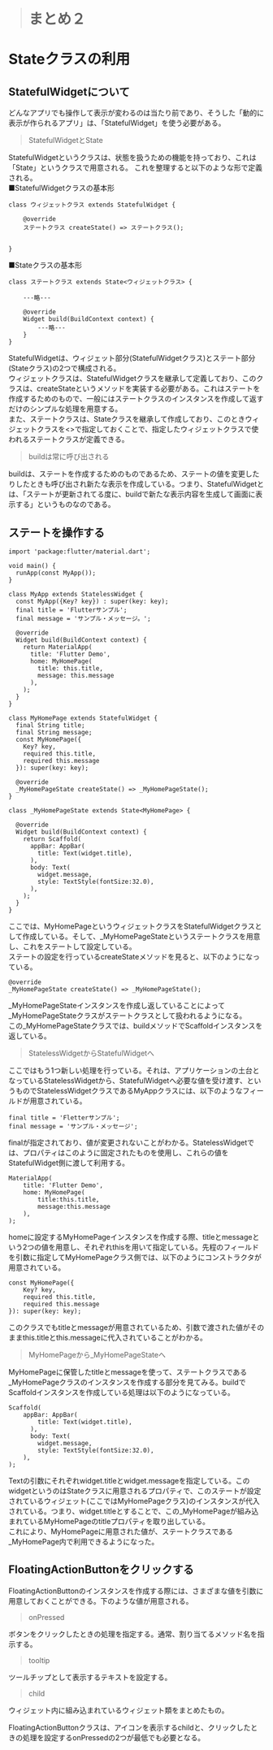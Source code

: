 > # まとめ２
# Stateクラスの利用
## StatefulWidgetについて
どんなアプリでも操作して表示が変わるのは当たり前であり、そうした「動的に表示が作られるアプリ」は、「StatefulWidget」を使う必要がある。
> StatefulWidgetとState  

StatefulWidgetというクラスは、状態を扱うための機能を持っており、これは「State」というクラスで用意される。
これを整理すると以下のような形で定義される。  
■StatefulWidgetクラスの基本形
```
class ウィジェットクラス extends StatefulWidget {

    @override
    ステートクラス createState() => ステートクラス();


}
```
■Stateクラスの基本形
```
class ステートクラス extends State<ウィジェットクラス> {

    ---略---

    @override
    Widget build(BuildContext context) {
        ---略---
    }
}
```
StatefulWidgetは、ウィジェット部分(StatefulWidgetクラス)とステート部分(Stateクラス)の2つで構成される。  
ウィジェットクラスは、StatefulWidgetクラスを継承して定義しており、このクラスは、createStateというメソッドを実装する必要がある。これはステートを作成するためのもので、一般にはステートクラスのインスタンスを作成して返すだけのシンプルな処理を用意する。  
また、ステートクラスは、Stateクラスを継承して作成しており、このときウィジェットクラスを<>で指定しておくことで、指定したウィジェットクラスで使われるステートクラスが定義できる。
> buildは常に呼び出される  

buildは、ステートを作成するためのものであるため、ステートの値を変更したりしたときも呼び出され新たな表示を作成している。つまり、StatefulWidgetとは、「ステートが更新されてる度に、buildで新たな表示内容を生成して画面に表示する」というものなのである。
## ステートを操作する
```
import 'package:flutter/material.dart';

void main() {
  runApp(const MyApp());
}

class MyApp extends StatelessWidget {
  const MyApp({Key? key}) : super(key: key);
  final title = 'Flutterサンプル';
  final message = 'サンプル・メッセージ。';

  @override
  Widget build(BuildContext context) {
    return MaterialApp(
      title: 'Flutter Demo',
      home: MyHomePage(
        title: this.title,
        message: this.message
      ),
    );
  }
}

class MyHomePage extends StatefulWidget {
  final String title;
  final String message;
  const MyHomePage({
    Key? key,
    required this.title,
    required this.message
  }): super(key: key);

  @override
  _MyHomePageState createState() => _MyHomePageState();
}

class _MyHomePageState extends State<MyHomePage> {

  @override
  Widget build(BuildContext context) {
    return Scaffold(
      appBar: AppBar(
        title: Text(widget.title),
      ),
      body: Text(
        widget.message,
        style: TextStyle(fontSize:32.0),
      ),
    );
  }
}
```
ここでは、MyHomePageというウィジェットクラスをStatefulWidgetクラスとして作成している。そして、_MyHomePageStateというステートクラスを用意し、これをステートして設定している。  
ステートの設定を行っているcreateStateメソッドを見ると、以下のようになっている。
```
@override
_MyHomePageState createState() => _MyHomePageState();
```
_MyHomePageStateインスタンスを作成し返していることによって_MyHomePageStateクラスがステートクラスとして扱われるようになる。  
この_MyHomePageStateクラスでは、buildメソッドでScaffoldインスタンスを返している。
> StatelessWidgetからStatefulWidgetへ   

ここではもう1つ新しい処理を行っている。それは、アプリケーションの土台となっているStatelessWidgetから、StatefulWidgetへ必要な値を受け渡す、というものでStatelessWidgetクラスであるMyAppクラスには、以下のようなフィールドが用意されている。
```
final title = 'Fletterサンプル';
final message = 'サンプル・メッセージ';
```
finalが指定されており、値が変更されないことがわかる。StatelessWidgetでは、プロパティはこのように固定されたものを使用し、これらの値をStatefulWidget側に渡して利用する。
```
MaterialApp(
    title: 'Flutter Demo',
    home: MyHomePage(
        title:this.title,
        message:this.message
    ),
);
```
homeに設定するMyHomePageインスタンスを作成する際、titleとmessageという2つの値を用意し、それぞれthisを用いて指定している。先程のフィールドを引数に指定してMyHomePageクラス側では、以下のようにコンストラクタが用意されている。
```
const MyHomePage({
    Key? key,
    required this.title,
    required this.message
}): super(key: key);
```
このクラスでもtitleとmessageが用意されているため、引数で渡された値がそのままthis.titleとthis.messageに代入されていることがわかる。
> MyHomePageから_MyHomePageStateへ  

MyHomePageに保管したtitleとmessageを使って、ステートクラスである_MyHomePageクラスのインスタンスを作成する部分を見てみる。buildでScaffoldインスタンスを作成している処理は以下のようになっている。
```
Scaffold(
    appBar: AppBar(
        title: Text(widget.title),
      ),
      body: Text(
        widget.message,
        style: TextStyle(fontSize:32.0),
    ),
);
```
Textの引数にそれぞれwidget.titleとwidget.messageを指定している。このwidgetというのはStateクラスに用意されるプロパティで、このステートが設定されているウィジェット(ここではMyHomePageクラス)のインスタンスが代入されている。つまり、widget.titleとすることで、この_MyHomePageが組み込まれているMyHomePageのtitleプロパティを取り出している。  
これにより、MyHomePageに用意された値が、ステートクラスである_MyHomePage内で利用できるようになった。
## FloatingActionButtonをクリックする
FloatingActionButtonのインスタンスを作成する際には、さまざまな値を引数に用意しておくことができる。下のような値が用意される。
> onPressed  

ボタンをクリックしたときの処理を指定する。通常、割り当てるメソッド名を指示する。  
> tooltip  

ツールチップとして表示するテキストを設定する。  
> child  

ウィジェット内に組み込まれているウィジェット類をまとめたもの。

FloatingActionButtonクラスは、アイコンを表示するchildと、クリックしたときの処理を設定するonPressedの2つが最低でも必要となる。